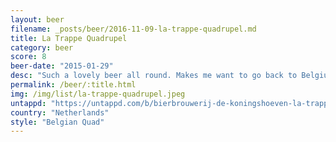 ```yaml
---
layout: beer
filename: _posts/beer/2016-11-09-la-trappe-quadrupel.md
title: La Trappe Quadrupel
category: beer
score: 8
beer-date: "2015-01-29"
desc: "Such a lovely beer all round. Makes me want to go back to Belgium"
permalink: /beer/:title.html
img: /img/list/la-trappe-quadrupel.jpeg
untappd: "https://untappd.com/b/bierbrouwerij-de-koningshoeven-la-trappe-quadrupel/1830"
country: "Netherlands"
style: "Belgian Quad"
---
```

